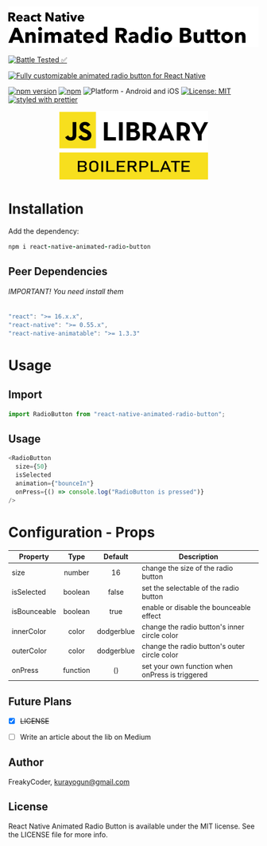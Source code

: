 <img alt="React Native Animated Radio Button" src="assets/logo.png" width="1050"/>


[![Battle Tested ✅](https://img.shields.io/badge/-Battle--Tested%20%E2%9C%85-03666e?style=for-the-badge)](https://github.com/WrathChaos/react-native-animated-radio-button)


[![Fully customizable animated radio button for React Native](https://img.shields.io/badge/-Fully%20customizable%20animated%20radio%20button%20for%20React%20Native-lightgrey?style=for-the-badge)](https://github.com/WrathChaos/react-native-animated-radio-button)


[![npm version](https://img.shields.io/npm/v/react-native-animated-radio-button.svg?style=for-the-badge)](https://www.npmjs.com/package/react-native-animated-radio-button)
[![npm](https://img.shields.io/npm/dt/react-native-animated-radio-button.svg?style=for-the-badge)](https://www.npmjs.com/package/react-native-animated-radio-button)
![Platform - Android and iOS](https://img.shields.io/badge/platform-Android%20%7C%20iOS-blue.svg?style=for-the-badge)
[![License: MIT](https://img.shields.io/badge/License-MIT-green.svg?style=for-the-badge)](https://opensource.org/licenses/MIT)
[![styled with prettier](https://img.shields.io/badge/styled_with-prettier-ff69b4.svg?style=for-the-badge)](https://github.com/prettier/prettier)

<p align="center">
  <img alt="React Native Animated Radio Button"
        src="assets/Screenshots/JSLibraryBoilerplate.png" />
</p>

# Installation

Add the dependency:

```ruby
npm i react-native-animated-radio-button
```

## Peer Dependencies

###### IMPORTANT! You need install them

```js
"react": ">= 16.x.x",
"react-native": ">= 0.55.x",
"react-native-animatable": ">= 1.3.3"
```

# Usage

## Import

```js
import RadioButton from "react-native-animated-radio-button";
```

## Usage

```js
<RadioButton
  size={50}
  isSelected
  animation={"bounceIn"}
  onPress={() => console.log("RadioButton is pressed")}
/>
```

# Configuration - Props

| Property     |   Type   |  Default   | Description                                     |
| ------------ | :------: | :--------: | ----------------------------------------------- |
| size         |  number  |     16     | change the size of the radio button             |
| isSelected   | boolean  |   false    | set the selectable of the radio button          |
| isBounceable | boolean  |    true    | enable or disable the bounceable effect         |
| innerColor   |  color   | dodgerblue | change the radio button's inner circle color    |
| outerColor   |  color   | dodgerblue | change the radio button's outer circle color    |
| onPress      | function |     ()     | set your own function when onPress is triggered |

## Future Plans

- [x] ~~LICENSE~~
- [ ] Write an article about the lib on Medium


## Author

FreakyCoder, kurayogun@gmail.com

## License

React Native Animated Radio Button is available under the MIT license. See the LICENSE file for more info.
